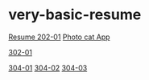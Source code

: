 # very-basic-resume
<a href="/Resume/index.html"> Resume </a>
<a href="/202-01/index.html">202-01</a>
<a href="https://shahmohit50.github.io/Resume/203-01/index.html">Photo cat App</a>

<a href="https://shahmohit50.github.io/Resume/302-01/index.html">302-01</a>

<a href="https://shahmohit50.github.io/Resume/304-01/index.html">304-01</a>
<a href="https://shahmohit50.github.io/Resume/304-02/index.html">304-02</a>
<a href="https://shahmohit50.github.io/Resume/304-03/index.html">304-03</a>
